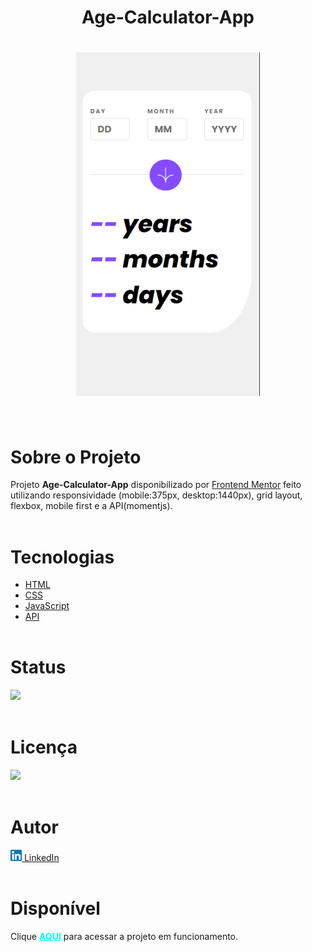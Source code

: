 <h1 align="center"><strong>Age-Calculator-App</strong><h1>


<div align="center">
    <img src="./assets/images/mobile.gif" alt="Celular imagem" height="550px">
</div> <br>

# **Sobre o Projeto**
Projeto <strong>Age-Calculator-App</strong> disponibilizado por [Frontend Mentor](https://www.frontendmentor.io/home) feito utilizando responsividade (mobile:375px, desktop:1440px), grid layout, flexbox, mobile first e a API(momentjs). <br><br>
  

# **Tecnologias**
* [HTML](https://developer.mozilla.org/pt-BR/docs/Web/HTML) 
* [CSS](https://developer.mozilla.org/pt-BR/docs/Web/CSS)
* [JavaScript](https://developer.mozilla.org/pt-BR/docs/Web/JavaScript)
* [API](https://developer.mozilla.org/pt-BR/docs/Glossary/API)
<br><br>

# **Status**

<img src="https://img.shields.io/badge/Finalizado-green"></img><br><br>

# **Licença**
 <img src="https://img.shields.io/badge/MIT Licence-purple"></img><br><br>

# **Autor**
<a href="https://www.linkedin.com/in/pedrohalves/">
    <img src="./assets/images/logolinkedin.png" width="18px"></img>
LinkedIn</a><br><br>

# **Disponível**
Clique <a href="https://pedrohenriquealvesfernandes.github.io/age-calculator-app/" style="color: cyan"><strong>AQUI</strong></a> para acessar a projeto em funcionamento.